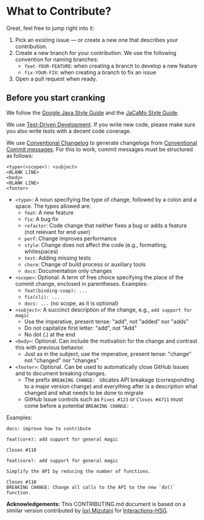 # What to Contribute?

Great, feel free to jump right into it:
1. Pick an existing issue — or create a new one that describes your contribution.
2. Create a new branch for your contribution. We use the following convention for naming branches:
    * `feat-YOUR-FEATURE`: when creating a branch to develop a new feature
    * `fix-YOUR-FIX`: when creating a branch to fix an issue
3. Open a pull request when ready.

## Before you start cranking

We follow the [Google Java Style Guide](https://google.github.io/styleguide/javaguide.html) and the [JaCaMo Style Guide](https://jacamo-lang.github.io/documentation/programming-style/index.html).

We use [Test-Driven Development](https://martinfowler.com/bliki/TestDrivenDevelopment.html). If you write new code, please make sure you also write tests with a decent code coverage.

We use [Conventional Changelog](https://github.com/conventional-changelog/conventional-changelog) to
generate changelogs from [Conventional Commit messages](https://www.conventionalcommits.org/).
For this to work, commit messages must be structured as follows:

```
<type>(<scope>): <subject>
<BLANK LINE>
<body>
<BLANK LINE>
<footer>
```

* `<type>`: A noun specifying the type of change, followed by a colon and a space. The types allowed are:
   * `feat`: A new feature
   * `fix`: A bug fix
   * `refactor`: Code change that neither fixes a bug or adds a feature (not relevant for end user)
   * `perf`: Change improves performance
   * `style`: Change does not affect the code (e.g., formatting, whitespaces)
   * `test`: Adding missing tests
   * `chore`: Change of build process or auxiliary tools
   * `docs`: Documentation only changes
* `<scope>`: Optional. A term of free choice specifying the place of the commit change, enclosed in parentheses. Examples:
   * `feat(binding-coap): ...`
   * `fix(cli): ...`
   * `docs: ...` (no scope, as it is optional)
* `<subject>`: A succinct description of the change, e.g., `add support for magic`
   * Use the imperative, present tense: "add", not "added" nor "adds"
   * Do not capitalize first letter: "add", not "Add"
   * No dot (.) at the end
* `<body>`: Optional. Can include the motivation for the change and contrast this with previous behavior.
   * Just as in the subject, use the imperative, present tense: "change" not "changed" nor "changes"
* `<footer>`: Optional. Can be used to automatically close GitHub Issues and to document breaking changes.
   * The prefix `BREAKING CHANGE: ` idicates API breakage (corresponding to a major version change) and everything after is a description what changed and what needs to be done to migrate
   * GitHub Issue controls such as `Fixes #123` or `Closes #4711` must come before a potential `BREAKING CHANGE: `.

Examples:
```
docs: improve how to contribute
```
```
feat(core): add support for general magic

Closes #110
```
```
feat(core): add support for general magic

Simplify the API by reducing the number of functions.

Closes #110
BREAKING CHANGE: Change all calls to the API to the new `do()` function.
```

**Acknowledgements:** This CONTRIBUTING.md document is based on a similar version contributed by
[Iori Mizutani](https://github.com/iomz) for [Interactions-HSG](http://github.com/interactions-hsg/).
